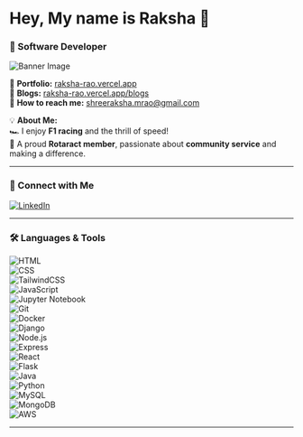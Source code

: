 # Hey, My name is Raksha 👋  
### 🚀 Software Developer  

![Banner Image](https://imgur.com/hRCprr3)  

📌 **Portfolio:** [raksha-rao.vercel.app](https://raksha-rao.vercel.app/)  
📝 **Blogs:** [raksha-rao.vercel.app/blogs](https://raksha-rao.vercel.app/blogs)  
📧 **How to reach me:** shreeraksha.mrao@gmail.com  

💡 **About Me:**  
🏎️ I enjoy **F1 racing** and the thrill of speed!  
🤝 A proud **Rotaract member**, passionate about **community service** and making a difference.  

---

### 🔗 Connect with Me  
[![LinkedIn](https://img.shields.io/badge/LinkedIn-blue?style=for-the-badge&logo=linkedin)](https://www.linkedin.com/in/shreeraksha-mrao/)  

---

### 🛠️ Languages & Tools  
![HTML](https://img.shields.io/badge/HTML5-E34F26?style=for-the-badge&logo=html5&logoColor=white)  
![CSS](https://img.shields.io/badge/CSS3-1572B6?style=for-the-badge&logo=css3&logoColor=white)  
![TailwindCSS](https://img.shields.io/badge/Tailwind_CSS-38B2AC?style=for-the-badge&logo=tailwind-css&logoColor=white)  
![JavaScript](https://img.shields.io/badge/JavaScript-F7DF1E?style=for-the-badge&logo=javascript&logoColor=black)  
![Jupyter Notebook](https://img.shields.io/badge/Jupyter-F37626?style=for-the-badge&logo=Jupyter&logoColor=white)  
![Git](https://img.shields.io/badge/Git-F05032?style=for-the-badge&logo=git&logoColor=white)  
![Docker](https://img.shields.io/badge/Docker-2496ED?style=for-the-badge&logo=docker&logoColor=white)  
![Django](https://img.shields.io/badge/Django-092E20?style=for-the-badge&logo=django&logoColor=white)  
![Node.js](https://img.shields.io/badge/Node.js-43853D?style=for-the-badge&logo=node.js&logoColor=white)  
![Express](https://img.shields.io/badge/Express.js-404D59?style=for-the-badge&logo=express&logoColor=white)  
![React](https://img.shields.io/badge/React-20232A?style=for-the-badge&logo=react&logoColor=61DAFB)  
![Flask](https://img.shields.io/badge/Flask-000000?style=for-the-badge&logo=flask&logoColor=white)  
![Java](https://img.shields.io/badge/Java-ED8B00?style=for-the-badge&logo=java&logoColor=white)  
![Python](https://img.shields.io/badge/Python-3776AB?style=for-the-badge&logo=python&logoColor=white)  
![MySQL](https://img.shields.io/badge/MySQL-4479A1?style=for-the-badge&logo=mysql&logoColor=white)  
![MongoDB](https://img.shields.io/badge/MongoDB-4EA94B?style=for-the-badge&logo=mongodb&logoColor=white)  
![AWS](https://img.shields.io/badge/Amazon_AWS-232F3E?style=for-the-badge&logo=amazon-aws&logoColor=white)  

---

